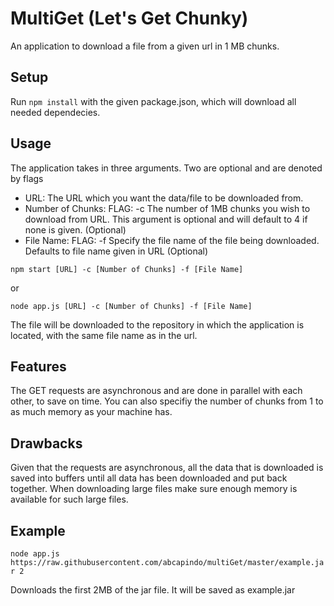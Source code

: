 # MultiGet (Let's Get Chunky)
An application to download a file from a given url in 1 MB chunks.

## Setup
Run `npm install` with the given package.json, which will download all needed dependecies.

## Usage
The application takes in three arguments. Two are optional and are denoted by flags
- URL: The URL which you want the data/file to be downloaded from.
- Number of Chunks: FLAG: -c The number of 1MB chunks you wish to download from URL. This argument is optional and will default to 4 if none is given. (Optional)
- File Name: FLAG: -f Specify the file name of the file being downloaded. Defaults to file name given in URL (Optional)
```
npm start [URL] -c [Number of Chunks] -f [File Name]
```
or 
```
node app.js [URL] -c [Number of Chunks] -f [File Name]
```

The file will be downloaded to the repository in which the application is located, with the same file name as in the url.

## Features
The GET requests are asynchronous and are done in parallel with each other, to save on time.
You can also specifiy the number of chunks from 1 to as much memory as your machine has.

## Drawbacks
Given that the requests are asynchronous, all the data that is downloaded is saved into buffers until all data has been downloaded and put back together. When downloading large files make sure enough memory is available for such large files.

## Example
`node app.js https://raw.githubusercontent.com/abcapindo/multiGet/master/example.jar 2`

Downloads the first 2MB of the jar file. It will be saved as example.jar
